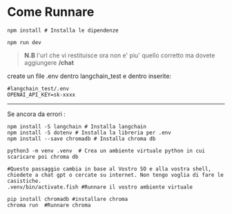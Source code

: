 # Come Runnare

```shell
npm install # Installa le dipendenze

npm run dev
```

> **N.B** l'url che vi restituisce ora non e' piu' quello corretto ma dovete aggiungere **/chat**

create un file .env dentro langchain_test e dentro inserite:
```dotenv
#langchain_test/.env
OPENAI_API_KEY=sk-xxxx
```

---
Se ancora da errori :

```shell
npm install -S langchain # Installa langchain
npm install -S dotenv # Installa la libreria per .env
npm install --save chromadb # Installa chroma db

python3 -m venv .venv  # Crea un ambiente virtuale python in cui scaricare poi chroma db

#Questo passaggio cambia in base al Vostro SO e alla vostra shell, chiedete a chat gpt o cercate su internet. Non tengo voglia di fare le casistiche.
.venv/bin/activate.fish #Runnare il vostro ambiente virtuale

pip install chromadb #installare chroma
chroma run  #Runnare chroma
```

